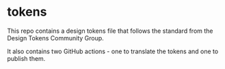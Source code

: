 # tokens
This repo contains a design tokens file that follows the standard from the Design Tokens Community Group.

It also contains two GitHub actions - one to translate the tokens and one to publish them. 
